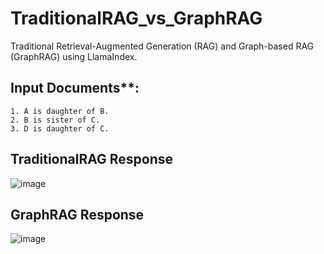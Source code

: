 # TraditionalRAG_vs_GraphRAG
Traditional Retrieval-Augmented Generation (RAG) and Graph-based RAG (GraphRAG) using LlamaIndex.
## Input Documents**:
```text
1. A is daughter of B.
2. B is sister of C.
3. D is daughter of C.
```
## TraditionalRAG Response
![image](https://github.com/user-attachments/assets/d7bf4f20-dce5-4e33-a2e3-1c7a96218cc8)

## GraphRAG Response
![image](https://github.com/user-attachments/assets/af9d4b56-5e55-42ec-b129-67f9c738df9e)
